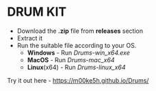 # DRUM KIT

 

- Download the **.zip** file from **releases** section
- Extract it
- Run the suitable file according to your OS.
  - **Windows** - Run *Drums-win_x64.exe*
  - **MacOS** - Run *Drums-mac_x64* 
  - **Linux**(x64) - Run *Drums-linux_x64*



Try it out here - https://m00ke5h.github.io/Drums/

